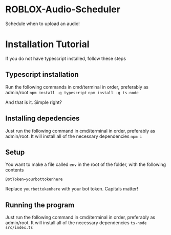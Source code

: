 # ROBLOX-Audio-Scheduler
Schedule when to upload an audio!

# Installation Tutorial

If you do not have typescript installed, follow these steps

## Typescript installation
Run the following commands in cmd/terminal in order, preferably as admin/root
`npm install -g typescript`
`npm install -g ts-node`

And that is it. Simple right?

## Installing depedencies

Just run the following command in cmd/terminal in order, preferably as admin/root. It will install all of the necessary dependencies
`npm i`

## Setup
You want to make a file called `env` in the root of the folder, with the following contents
```
BotToken=yourbottokenhere
```
Replace `yourbottokenhere` with your bot token. Capitals matter!

## Running the program

Just run the following command in cmd/terminal in order, preferably as admin/root. It will install all of the necessary dependencies
`ts-node src/index.ts`